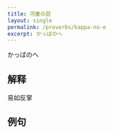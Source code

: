 ```yaml
---
title: 河童の屁
layout: single
permalink: /proverbs/kappa-no-e
excerpt: かっぱのへ
---
```


かっぱのへ

## 解释

易如反掌

## 例句


